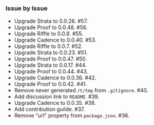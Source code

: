 ### Issue by Issue

 * Upgrade Strata to 0.0.26. #57.
 * Upgrade Proof to 0.0.48. #56.
 * Upgrade Riffle to 0.0.8. #55.
 * Upgrade Cadence to 0.0.40. #53.
 * Upgrade Riffle to 0.0.7. #52.
 * Upgrade Strata to 0.0.23. #51.
 * Upgrade Proof to 0.0.47. #50.
 * Upgrade Strata to 0.0.17. #44.
 * Upgrade Proof to 0.0.44. #43.
 * Upgrade Cadence to 0.0.36. #42.
 * Upgrade Proof to 0.0.42. #41.
 * Remove never generated `/t/tmp` from `.gitignore`. #40.
 * Add discussion link to `README`. #39.
 * Upgrade Cadence to 0.0.35. #38.
 * Add contribution guilde. #37.
 * Remove "url" property from `package.json`. #36.

